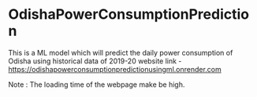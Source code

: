 # OdishaPowerConsumptionPrediction
This is a ML model which will predict the daily power consumption of Odisha using historical data of 2019-20
website link - https://odishapowerconsumptionpredictionusingml.onrender.com

Note : The loading time of the webpage make be high.
